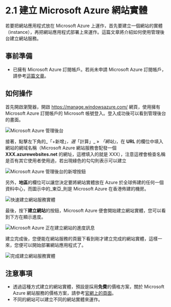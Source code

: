 # 2.1 建立 Microsoft Azure 網站實體

若要把網站應用程式放在 Microsoft Azure 上運作，首先要建立一個網站的實體（instance），再把網站應用程式部署上來運作。這篇文章將介紹如何使用管理後台建立網站服務。

## 事前準備

* 已擁有 Microsoft Azure 訂閱帳戶。若尚未申請 Microsoft Azure 訂閱帳戶，請參考[這篇文章](../chapter01/01_signup.md)。

## 如何操作

首先開啟瀏覽器，開啟 https://manage.windowsazure.com/ 網頁，使用擁有 Microsoft Azure 訂閱帳戶的 Microsoft 帳號登入。登入成功後可以看到管理後台的畫面。

![Microsoft Azure 管理後台](http://i.imgur.com/IWF6Ddz.png)

接著，點擊左下角的_「+新增」_，選_「計算」_ » _「網站」_，在 **URL** 的欄位中填入網站的網域名稱（Microsoft Azure 網站服務會配發一個 **XXX.azurewebsites.net** 的網址，這裡填入的就是 XXX），注意這裡會檢查名稱是否有其它使用者使用過，若出現綠色的勾勾則表示可以建立

![Microsoft Azure 管理後台的新增按鈕](http://i.imgur.com/YBMp7WX.png)

另外，**地區**的欄位可以讓您決定要將網站實體放在 Azure 於全球佈建的任何一個資料中心，而圖示中的_東亞_則是 Microsoft Azure 在香港佈建的機房。

![快速建立網站服務實體](http://i.imgur.com/RO6RF21.png)

最後，按下**建立網站**的按鈕，Microsoft Azure 便會開始建立網站實體，您可以看到下方在顯示進度。

![Microsoft Azure 正在建立網站的進度訊息](http://i.imgur.com/aYJcpL7.png)

建立完成後，您便能在網站服務的頁籤下看到剛才建立完成的網站實體，這樣一來，您便可以開始部署網站應用程式了。

![完成建立網站服務實體](http://i.imgur.com/uyNCzKc.png)


## 注意事項

* 透過這種方式建立的網站實體，預設是採用**免費**的價格方案，關於 Microsoft Azure 網站服務的價格方案，請參考[官網上的頁面](http://azure.microsoft.com/zh-tw/pricing/details/websites/ "Microsoft Azure 網站服務定價機制")。
* 不同的網站可以建立不同的網站實體來運作。
